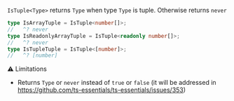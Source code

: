 `IsTuple<Type>` returns `Type` when type `Type` is tuple. Otherwise returns `never`

```ts
type IsArrayTuple = IsTuple<number[]>;
//   ^? never
type IsReadonlyArrayTuple = IsTuple<readonly number[]>;
//   ^? never
type IsTupleTuple = IsTuple<[number]>;
//   ^? [number]
```

⚠️ Limitations

- Returns `Type` or `never` instead of `true` or `false` (it will be addressed in
  https://github.com/ts-essentials/ts-essentials/issues/353)
